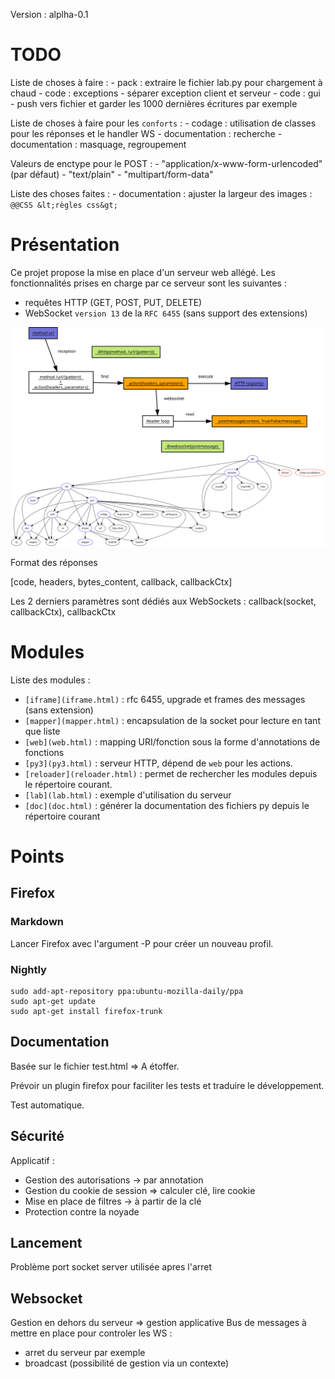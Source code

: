 ﻿
Version : alplha-0.1

# TODO
Liste de choses à faire :
    - pack : extraire le fichier lab.py pour chargement à chaud
    - code : exceptions - séparer exception client et serveur
	- code : gui - push vers fichier et garder les 1000 dernières écritures par exemple

	 
Liste de choses à faire pour les `conforts` :
	- codage : utilisation de classes pour les réponses et le handler WS
	- documentation : recherche
	- documentation : masquage, regroupement 


Valeurs de enctype pour le POST :
	- "application/x-www-form-urlencoded" (par défaut)
	- "text/plain"
	- "multipart/form-data"
    

Liste des choses faites :
	- documentation : ajuster la largeur des images : `@@CSS &lt;règles css&gt;`

# Présentation
Ce projet propose la mise en place d'un serveur web allégé.
Les fonctionnalités prises en charge par ce serveur sont les suivantes :
- requêtes HTTP (GET, POST, PUT, DELETE)
- WebSocket `version 13` de la `RFC 6455` (sans support des extensions)

![model @@CSS width:80%;](model.svg)
![pyweb_modules @@CSS width:99%;](pyweb_modules.svg)

Format des réponses

[code, headers, bytes_content, callback, callbackCtx]

Les 2 derniers paramètres sont dédiés aux WebSockets : callback(socket, callbackCtx), callbackCtx

# Modules
Liste des modules :
- `[iframe](iframe.html)` : rfc 6455, upgrade et frames des messages (sans extension)
- `[mapper](mapper.html)` : encapsulation de la socket pour lecture en tant que liste
- `[web](web.html)` : mapping URI/fonction sous la forme d'annotations de fonctions
- `[py3](py3.html)` : serveur HTTP, dépend de `web` pour les actions.
- `[reloader](reloader.html)` : permet de rechercher les modules depuis le répertoire courant.
- `[lab](lab.html)` : exemple d'utilisation du serveur
- `[doc](doc.html)` : générer la documentation des fichiers py depuis le répertoire courant

# Points
## Firefox
### Markdown
Lancer Firefox avec l'argument -P pour créer un nouveau profil.
### Nightly
```
sudo add-apt-repository ppa:ubuntu-mozilla-daily/ppa
sudo apt-get update
sudo apt-get install firefox-trunk 
```
## Documentation
Basée sur le fichier test.html => A étoffer.

Prévoir un plugin firefox pour faciliter les tests et traduire le développement.

Test automatique.
## Sécurité
Applicatif :
- Gestion des autorisations -> par annotation
- Gestion du cookie de session => calculer clé, lire cookie
- Mise en place de filtres -> à partir de la clé
- Protection contre la noyade

## Lancement
Problème port socket server utilisée apres l'arret
## Websocket
Gestion en dehors du serveur => gestion applicative
Bus de messages à mettre en place pour controler les WS :
 - arret du serveur par exemple
 - broadcast (possibilité de gestion via un contexte)


